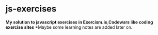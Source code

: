 # js-exercises

**My solution to javascript exercises in Exercism.io,Codewars like coding exercise sites**
*Maybe some learning notes are added later on.
